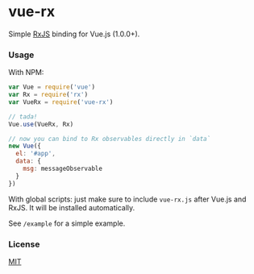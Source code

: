# vue-rx

Simple [RxJS](https://github.com/Reactive-Extensions/RxJS) binding for Vue.js (1.0.0+).

### Usage

With NPM:

``` js
var Vue = require('vue')
var Rx = require('rx')
var VueRx = require('vue-rx')

// tada!
Vue.use(VueRx, Rx)

// now you can bind to Rx observables directly in `data`
new Vue({
  el: '#app',
  data: {
    msg: messageObservable
  }
})
```

With global scripts: just make sure to include `vue-rx.js` after Vue.js and RxJS. It will be installed automatically.

See `/example` for a simple example.

### License

[MIT](http://opensource.org/licenses/MIT)
